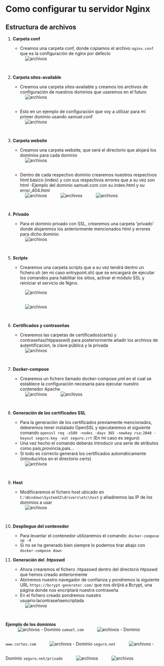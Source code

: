 # Como configurar tu servidor Nginx

## Estructura de archivos

1. **Carpeta conf**  
   - Creamos una carpeta conf, donde copiamos el archivo `nginx.conf` que es la configuración de nginx por defecto

   <img src="./imagenes/nginxConf" alt="archivos" style="padding-left:40px; padding-bottom:30px">

2. **Carpeta sites-available**  
   - Creamos una carpeta sites-available y creamos los archivos de configuración de nuestros dominios que usaremos en el futuro

   <img src="./imagenes/sites-available.png" alt="archivos" style="padding-left:40px; padding-bottom:30px">

   - Esto en un ejemplo de configuración que voy a utilizar para mi primer dominio usando samuel.conf
   <img src="./imagenes/samuelConfpng" alt="archivos" style="padding-left:40px; padding-bottom:30px">

2. **Carpeta website**
    - Creamos una carpeta website, que será el directorio que alojará los dominios para cada dominio
    <img src="./imagenes/website.png" alt="archivos" style="padding-left:40px; padding-bottom:30px">

    - Dentro de cada respectivo dominio crearemos nuestros respectivos html básico (index) y con sus respectivos errores que a su vez son html
    -Ejemplo del dominio samuel.com con su index.html y su error_404.html
    <img src="./imagenes/samuel.com.png" alt="archivos" style="padding-left:40px; padding-bottom:30px">
    <img src="./imagenes/index.png" alt="archivos" style="padding-left:40px; padding-bottom:30px">
    <img src="./imagenes/error.png" alt="archivos" style="padding-left:40px; padding-bottom:30px">

3. **Privado**
    - Para el dominio privado con SSL, crearemos una carpeta 'privado' donde alojaremos los anteriormente mencionados html y errores para dicho dominio
    <img src="./imagenes/privado.png" alt="archivos" style="padding-left:40px; padding-bottom:30px">

4. **Scripts**
    - Crearemos una carpeta scripts que a su vez tendrá dentro un fichero.sh (en mi caso entrypoint.sh) que se encargará de ejecutar los comandos para habilitar los sitios, activar el módulo SSL y reiniciar el servicio de Nginx. 
    <p>
    <img src="./imagenes/scripts.png" alt="archivos" style="padding-left:40px; padding-bottom:30px"></br>
    <img src="./imagenes/entrypoint.png" alt="archivos" style="padding-left:40px; padding-bottom:30px">

5. **Certificados y contraseñas**
    - Crearemos las carpetas de certificados(certs) y contraseñas(htppasswd) para posteriormente añadir los archivos de autentificacion, la clave pública y la privada
    <img src="./imagenes/directorios.png" alt="archivos" style="padding-left:40px; padding-bottom:30px">

6. **Docker-compose**
    - Crearemos un fichero llamado docker-compose.yml en el cual se establece la configuración necesaria para ejecutar nuestro contenedor Apache
    <img src="./imagenes/docker-compose.png" alt="archivos" style="padding-left:40px; padding-bottom:30px">
    <img src="./imagenes/codDocker.png" alt="archivos" style="padding-left:40px; padding-bottom:30px">

7. **Generación de los certificados SSL**
    - Para la generación de los certificados previamente mencionados, deberemos tener instalado OpenSSL y ejecutaremos el siguiente comando
    `openssl req -x509 -nodes -days 365 -newkey rsa:2048 -keyout seguro.key -out seguro.crt`
    (En mi caso es seguro)
    - Una vez hecho el comando deberás introducir una serie de atributos como pais,provincia,pais...
    - Si todo es correcto generará los certificados automáticamente (introducirlos en el directorio certs)
    <img src="./imagenes/certificados.png" alt="archivos" style="padding-left:40px; padding-bottom:30px">

8. **Host**
    - Modificaremos el fichero host ubicado en `C:\Windows\System32\drivers\etc\host` y añadiremos las IP de los dominios a usar
    <img src="./imagenes/host.png" alt="archivos" style="padding-left:40px; padding-bottom:30px">

9. **Despliegue del contenedor**
    - Para levantar el contenedor utilizaremos el comando: `docker-compose up -d`
    - Si no se ha generado bien siempre lo podemos tirar abajo con `docker-compose down`

10. **Generación del .htpsswd**
    - Ahora crearemos el fichero .htpasswd dentro del directorio htpsswd que hemos creado anteriormente
    - Abriremos nuestro navegador de confianza y pondremos la siguiente URL `https://bcrypt-generator.com/` que nos dirijirá a Bcrypt, una página donde nos encriptará nuestra contraseña
    - En el fichero creado pondremos nuestro usuario:lacontraseñaencriptada
    <img src="./imagenes/htpsswd.png" alt="archivos" style="padding-left:40px; padding-bottom:30px">

**Ejemplo de los dominios**
    </br>
    <img src="./imagenes/ejsamuel.com.png" alt="archivos" style="padding-left:40px; padding-bottom:30px">
    - Dominio `samuel.com`
    <img src="./imagenes/ejcortes.png" alt="archivos" style="padding-left:40px; padding-bottom:30px">
    - Dominio `www.cortes.com`
    <img src="./imagenes/seguronet.png" alt="archivos" style="padding-left:40px; padding-bottom:30px">
    - Dominio `seguro.net`
    <img src="./imagenes/pivadonet.png" alt="archivos" style="padding-left:40px; padding-bottom:30px">
    - Dominio `seguro.net/privado`
    <img src="./imagenes/seguroprivada.png" alt="archivos" style="padding-left:40px; padding-bottom:30px">
    <img src="./imagenes/error404.png" alt="archivos" style="padding-left:40px; padding-bottom:30px">










    















